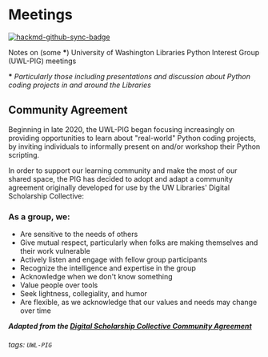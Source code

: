# Meetings

[![hackmd-github-sync-badge](https://hackmd.io/oqRYZpKzTzqh9XYUMP5FYg/badge)](https://hackmd.io/oqRYZpKzTzqh9XYUMP5FYg)

Notes on (some **\***) University of Washington Libraries Python Interest Group (UWL-PIG) meetings

**\*** *Particularly those including presentations and discussion about Python coding projects in and around the Libraries*

## Community Agreement
Beginning in late 2020, the UWL-PIG began focusing increasingly on providing opportunities to learn about "real-world" Python coding projects, by inviting individuals to informally present on and/or workshop their Python scripting.

In order to support our learning community and make the most of our shared space, the PIG has decided to adopt and adapt a community agreement originally developed for use by the UW Libraries' Digital Scholarship Collective:

### As a group, we:
- Are sensitive to the needs of others
- Give mutual respect, particularly when folks are making themselves and their work vulnerable
- Actively listen and engage with fellow group participants
- Recognize the intelligence and expertise in the group
- Acknowledge when we don't know something
- Value people over tools
- Seek lightness, collegiality, and humor
- Are flexible, as we acknowledge that our values and needs may change over time

***Adapted from the [Digital Scholarship Collective Community Agreement](https://docs.google.com/document/d/1g8Ln1kCLVk_GPF-zC516nNjZIIByc-EvvFd69lFM0GU/edit#heading=h.ise0o8dv9bll)***
###### tags: `UWL-PIG`